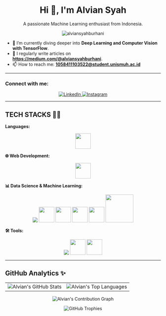 <h1 align="center">Hi 👋, I'm Alvian Syah</h1>
<p align="center">A passionate Machine Learning enthusiast from Indonesia.</p>

<p align="center">
  <img src="https://komarev.com/ghpvc/?username=alviansyahburhani&label=Profile%20Views&color=0e75b6&style=flat" alt="alviansyahburhani"/>
</p>

- 🌱 I’m currently diving deeper into **Deep Learning and Computer Vision with TensorFlow**.
- 📝 I regularly write articles on **https://medium.com/@alviansyahburhani**.
- 📫 How to reach me: **1058411103522@student.unismuh.ac.id**

---

### Connect with me:
<p align="center">
  <a href="https://www.linkedin.com/in/alviansyahburhani" target="_blank">
    <img src="https://img.shields.io/badge/LinkedIn-0077B5?style=for-the-badge&logo=linkedin&logoColor=white" alt="LinkedIn"/>
  </a>
  <a href="https://www.instagram.com/alvianburhani" target="_blank">
    <img src="https://img.shields.io/badge/Instagram-E4405F?style=for-the-badge&logo=instagram&logoColor=white" alt="Instagram"/>
  </a>
</p>

---

## TECH STACKS 🧙‍♂️

**Languages:**
<p align="center">
  <img src="https://skillicons.dev/icons?i=python,js,html,css" height="50"/>
</p>

**🌐 Web Development:**
<p align="center">
  <img src="https://skillicons.dev/icons?i=react,wordpress" height="50"/>
</p>

**📊 Data Science & Machine Learning:**
<p align="center">
  <img src="https://skillicons.dev/icons?i=tensorflow,sklearn" />
  <img src="https://cdn.jsdelivr.net/gh/devicons/devicon/icons/pandas/pandas-original.svg" width="50"/>
  <img src="https://cdn.jsdelivr.net/gh/devicons/devicon/icons/numpy/numpy-original.svg" width="50"/>
  <img src="https://cdn.jsdelivr.net/gh/devicons/devicon/icons/matplotlib/matplotlib-original.svg" width="50"/>
  <img src="https://cdn.jsdelivr.net/gh/devicons/devicon/icons/jupyter/jupyter-original.svg" width="50"/>
  <img src="https://upload.wikimedia.org/wikipedia/commons/d/d0/Google_Colaboratory_SVG_Logo.svg" width="90"/>
</p>


**🛠️ Tools:**
<p align="center">
  <img src="https://skillicons.dev/icons?i=git,github,vscode,figma" />
  <img src="https://cdn.jsdelivr.net/gh/devicons/devicon/icons/canva/canva-original.svg" width="50"/>
  <img src="https://upload.wikimedia.org/wikipedia/commons/3/34/Microsoft_Office_Excel_%282019%E2%80%93present%29.svg" width="50"/>
</p>
</details>

---

## GitHub Analytics ✨

<table align="center">
  <tr>
    <td align="center">
      <img src="https://github-readme-stats.vercel.app/api?username=alviansyahburhani&show_icons=true&theme=dracula&hide_border=true&count_private=true" alt="Alvian's GitHub Stats" />
    </td>
    <td align="center">
      <img src="https://github-readme-stats.vercel.app/api/top-langs/?username=alviansyahburhani&layout=donut&theme=dracula&hide_border=true" alt="Alvian's Top Languages" />
    </td>
  </tr>
</table>

<p align="center">
  <img src="https://github-readme-activity-graph.vercel.app/graph?username=alviansyahburhani&theme=react-dark&hide_border=true" alt="Alvian's Contribution Graph"/>
</p>

<p align="center">
  <img src="https://github-profile-trophy.vercel.app/?username=alviansyahburhani&theme=onedark&row=1&column=6&margin-w=15&margin-h=15" alt="GitHub Trophies"/>
</p>
